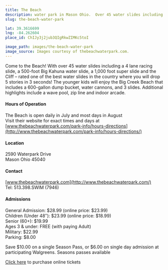 ```yaml
---
title: The Beach 
description: water park in Mason Ohio.  Over 45 water slides including the Cliff - rated one of the best water slides in the country where you drop 5 stories in 3 seconds! 
slug: the-beach-water-park

lat: 39.3616699
lng: -84.262604
place_id: ChIJy3j2jub3QIgRkwZIMKc5toI

image_path: images/the-beach-water-park
image_source: Images courtesy of thebeachwaterpark.com.
---
```


Come to the Beach! With over 45 water slides including a 4 lane racing slide, a 500-foot Big Kahuna water slide, a 1,000 foot super slide and the Cliff – rated one of the best water slides in the country where you will drop 5 stories in 3 seconds!  The younger kids will enjoy the Big Creek Beach that includes a 600-gallon dump bucket, water cannons, and 3 slides. Additional highlights include a wave pool, zip line and indoor arcade. 

#### Hours of Operation 
The Beach is open daily in July and most days in August    
Visit their website for exact times and days at [www.thebeachwaterpark.com/park-info/hours-directions](http://www.thebeachwaterpark.com/park-info/hours-directions/)

#### Location 
2590 Waterpark Drive  
Mason Ohio 45040 

#### Contact 
[www.thebeachwaterpark.com](http://www.thebeachwaterpark.com/)  
Tel: 513.398.SWIM (7946)

#### Admissions 
General Admission: $28.99  (online price: $23.99)   
Children (Under 48′′): $23.99 (online price: $18.99)  
Senior (60+): $19.99  
Ages 3 & under: FREE (with paying Adult)   
Military: $22.99  
Parking: $8.00  

Save $10.00 on a single Season Pass, or $6.00 on single day admission at participating Walgreens.
Seasons passes available  

[Click here](https://blinkcloudbeach.azurewebsites.net/etick/Default.aspx?SiteID=7295&PageID=Pg1) to purchase online tickets  

